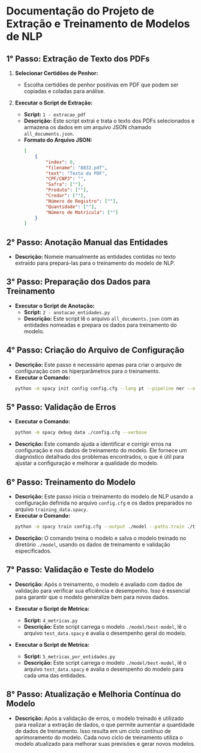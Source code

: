 # Documentação do Projeto de Extração e Treinamento de Modelos de NLP

## 1° Passo: Extração de Texto dos PDFs

1. **Selecionar Certidões de Penhor:**
   - Escolha certidões de penhor positivas em PDF que podem ser copiadas e coladas para análise.

2. **Executar o Script de Extração:**
   - **Script:** `1 - extracao_pdf`
   - **Descrição:** Este script extrai e trata o texto dos PDFs selecionados e armazena os dados em um arquivo JSON chamado `all_documents.json`.
   - **Formato do Arquivo JSON:**
     ```json
     [
         {
             "index": 0,
             "filename": "8832.pdf",
             "text": "Texto do PDF",
             "CPF/CNPJ": "",
             "Safra": [""],
             "Produto": [""],
             "Credor": [""],
             "Número do Registro": [""],
             "Quantidade": [""],
             "Número de Matrícula": [""]
         }
     ]
     ```

## 2° Passo: Anotação Manual das Entidades

- **Descrição:** Nomeie manualmente as entidades contidas no texto extraído para prepará-las para o treinamento do modelo de NLP.

## 3° Passo: Preparação dos Dados para Treinamento

- **Executar o Script de Anotação:**
  - **Script:** `2 - anotacao_entidades.py`
  - **Descrição:** Este script lê o arquivo `all_documents.json` com as entidades nomeadas e prepara os dados para treinamento do modelo.

## 4° Passo: Criação do Arquivo de Configuração

- **Descrição:** Este passo é necessário apenas para criar o arquivo de configuração com os hiperparâmetros para o treinamento.
- **Executar o Comando:**
  ```bash
  python -m spacy init config config.cfg --lang pt --pipeline ner --optimize accuracy --transformers

## 5° Passo: Validação de Erros

- **Executar o Comando:**
  ```bash
  python -m spacy debug data ./config.cfg --verbose
- **Descrição:** Este comando ajuda a identificar e corrigir erros na configuração e nos dados de treinamento do modelo. Ele fornece um diagnóstico detalhado dos problemas encontrados, o que é útil para ajustar a configuração e melhorar a qualidade do modelo.

## 6° Passo: Treinamento do Modelo

- **Descrição:** Este passo inicia o treinamento do modelo de NLP usando a configuração definida no arquivo `config.cfg` e os dados preparados no arquivo `training_data.spacy`.
- **Executar o Comando:**
  ```bash
  python -m spacy train config.cfg --output ./model --paths.train ./training_data.spacy --paths.dev ./training_data.spacy
- **Descrição:** O comando treina o modelo e salva o modelo treinado no diretório `./model`, usando os dados de treinamento e validação especificados.

## 7° Passo: Validação e Teste do Modelo

- **Descrição:** Após o treinamento, o modelo é avaliado com dados de validação para verificar sua eficiência e desempenho. Isso é essencial para garantir que o modelo generalize bem para novos dados.

- **Executar o Script de Metrica:**
  - **Script:** `4_metricas.py`
  - **Descrição:** Este script carrega o modelo `./model/best-model`, lê o arquivo `test_data.spacy` e avalia o desempenho geral do modelo.
- **Executar o Script de Metrica:**
  - **Script:** `5_metricas_por_entidades.py`
  - **Descrição:** Este script carrega o modelo `./model/best-model`, lê o arquivo `test_data.spacy` e avalia o desempenho do modelo para cada uma das entidades.

## 8° Passo: Atualização e Melhoria Contínua do Modelo

- **Descrição:** Após a validação de erros, o modelo treinado é utilizado para realizar a extração de dados, o que permite aumentar a quantidade de dados de treinamento. Isso resulta em um ciclo contínuo de aprimoramento do modelo. Cada novo ciclo de treinamento utiliza o modelo atualizado para melhorar suas previsões e gerar novos modelos.
